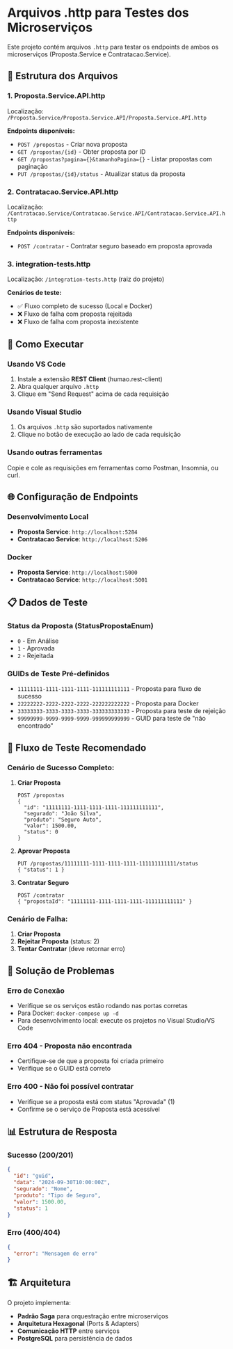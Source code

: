# Arquivos .http para Testes dos Microserviços

Este projeto contém arquivos `.http` para testar os endpoints de ambos os microserviços (Proposta.Service e Contratacao.Service).

## 📁 Estrutura dos Arquivos

### 1. **Proposta.Service.API.http**
Localização: `/Proposta.Service/Proposta.Service.API/Proposta.Service.API.http`

**Endpoints disponíveis:**
- `POST /propostas` - Criar nova proposta
- `GET /propostas/{id}` - Obter proposta por ID
- `GET /propostas?pagina={}&tamanhoPagina={}` - Listar propostas com paginação
- `PUT /propostas/{id}/status` - Atualizar status da proposta

### 2. **Contratacao.Service.API.http**
Localização: `/Contratacao.Service/Contratacao.Service.API/Contratacao.Service.API.http`

**Endpoints disponíveis:**
- `POST /contratar` - Contratar seguro baseado em proposta aprovada

### 3. **integration-tests.http**
Localização: `/integration-tests.http` (raiz do projeto)

**Cenários de teste:**
- ✅ Fluxo completo de sucesso (Local e Docker)
- ❌ Fluxo de falha com proposta rejeitada
- ❌ Fluxo de falha com proposta inexistente

## 🚀 Como Executar

### Usando VS Code
1. Instale a extensão **REST Client** (humao.rest-client)
2. Abra qualquer arquivo `.http`
3. Clique em "Send Request" acima de cada requisição

### Usando Visual Studio
1. Os arquivos `.http` são suportados nativamente
2. Clique no botão de execução ao lado de cada requisição

### Usando outras ferramentas
Copie e cole as requisições em ferramentas como Postman, Insomnia, ou curl.

## 🌐 Configuração de Endpoints

### Desenvolvimento Local
- **Proposta Service**: `http://localhost:5284`
- **Contratacao Service**: `http://localhost:5206`

### Docker
- **Proposta Service**: `http://localhost:5000`
- **Contratacao Service**: `http://localhost:5001`

## 📋 Dados de Teste

### Status da Proposta (StatusPropostaEnum)
- `0` - Em Análise
- `1` - Aprovada
- `2` - Rejeitada

### GUIDs de Teste Pré-definidos
- `11111111-1111-1111-1111-111111111111` - Proposta para fluxo de sucesso
- `22222222-2222-2222-2222-222222222222` - Proposta para Docker
- `33333333-3333-3333-3333-333333333333` - Proposta para teste de rejeição
- `99999999-9999-9999-9999-999999999999` - GUID para teste de "não encontrado"

## 🔄 Fluxo de Teste Recomendado

### Cenário de Sucesso Completo:

1. **Criar Proposta**
   ```http
   POST /propostas
   {
     "id": "11111111-1111-1111-1111-111111111111",
     "segurado": "João Silva",
     "produto": "Seguro Auto",
     "valor": 1500.00,
     "status": 0
   }
   ```

2. **Aprovar Proposta**
   ```http
   PUT /propostas/11111111-1111-1111-1111-111111111111/status
   { "status": 1 }
   ```

3. **Contratar Seguro**
   ```http
   POST /contratar
   { "propostaId": "11111111-1111-1111-1111-111111111111" }
   ```

### Cenário de Falha:

1. **Criar Proposta**
2. **Rejeitar Proposta** (status: 2)
3. **Tentar Contratar** (deve retornar erro)

## 🔧 Solução de Problemas

### Erro de Conexão
- Verifique se os serviços estão rodando nas portas corretas
- Para Docker: `docker-compose up -d`
- Para desenvolvimento local: execute os projetos no Visual Studio/VS Code

### Erro 404 - Proposta não encontrada
- Certifique-se de que a proposta foi criada primeiro
- Verifique se o GUID está correto

### Erro 400 - Não foi possível contratar
- Verifique se a proposta está com status "Aprovada" (1)
- Confirme se o serviço de Proposta está acessível

## 📊 Estrutura de Resposta

### Sucesso (200/201)
```json
{
  "id": "guid",
  "data": "2024-09-30T10:00:00Z",
  "segurado": "Nome",
  "produto": "Tipo de Seguro",
  "valor": 1500.00,
  "status": 1
}
```

### Erro (400/404)
```json
{
  "error": "Mensagem de erro"
}
```

## 🏗️ Arquitetura

O projeto implementa:
- **Padrão Saga** para orquestração entre microserviços
- **Arquitetura Hexagonal** (Ports & Adapters)
- **Comunicação HTTP** entre serviços
- **PostgreSQL** para persistência de dados